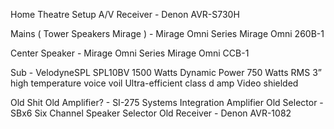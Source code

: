 Home Theatre Setup
A/V Receiver - Denon AVR-S730H

Mains ( Tower Speakers Mirage ) - Mirage Omni Series
Mirage Omni 260B-1

Center Speaker - Mirage Omni Series
Mirage Omni CCB-1

Sub - VelodyneSPL SPL10BV
1500 Watts Dynamic Power
750 Watts RMS
3” high temperature voice voil
Ultra-efficient class d amp
Video shielded

Old Shit
Old Amplifier? -  SI-275 Systems Integration Amplifier
Old Selector - SBx6 Six Channel Speaker Selector
Old Receiver - Denon AVR-1082
